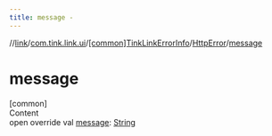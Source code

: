 ```yaml
---
title: message -
---
```

//[link](../../../index.md)/[com.tink.link.ui](../../index.md)/[[common]TinkLinkErrorInfo](../index.md)/[HttpError](index.md)/[message](message.md)



# message  
[common]  
Content  
open override val [message](message.md): [String](https://kotlinlang.org/api/latest/jvm/stdlib/kotlin/-string/index.html)  



